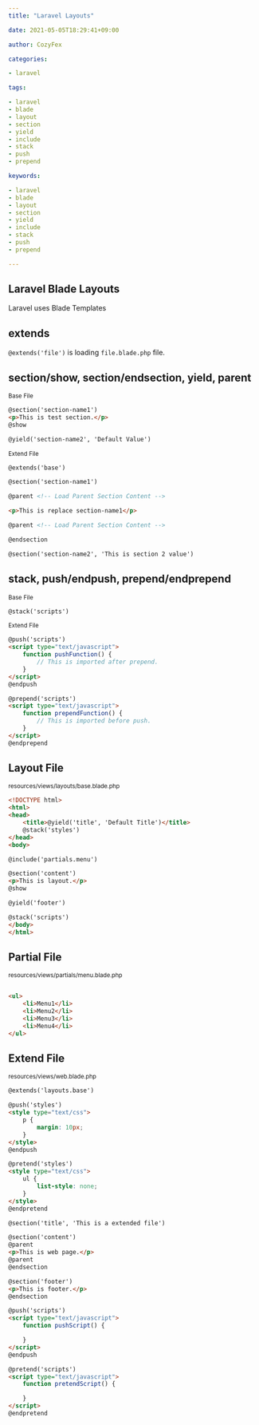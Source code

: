 ```yaml
---
title: "Laravel Layouts"

date: 2021-05-05T18:29:41+09:00

author: CozyFex

categories:

- laravel

tags:

- laravel
- blade
- layout
- section
- yield
- include
- stack
- push
- prepend

keywords:

- laravel
- blade
- layout
- section
- yield
- include
- stack
- push
- prepend

---
```


## Laravel Blade Layouts

Laravel uses Blade Templates

## extends

`@extends('file')` is loading `file.blade.php` file.

## section/show, section/endsection, yield, parent

<sub>Base File</sub>

```html
@section('section-name1')
<p>This is test section.</p>
@show

@yield('section-name2', 'Default Value')
```

<sub>Extend File</sub>

```html
@extends('base')

@section('section-name1')

@parent <!-- Load Parent Section Content -->

<p>This is replace section-name1</p>

@parent <!-- Load Parent Section Content -->

@endsection

@section('section-name2', 'This is section 2 value')
```

## stack, push/endpush, prepend/endprepend

<sub>Base File</sub>

```html
@stack('scripts')
```

<sub>Extend File</sub>

```html
@push('scripts')
<script type="text/javascript">
    function pushFunction() {
        // This is imported after prepend.
    }
</script>
@endpush

@prepend('scripts')
<script type="text/javascript">
    function prependFunction() {
        // This is imported before push.
    }
</script>
@endprepend
```

## Layout File

<sub>resources/views/layouts/base.blade.php</sub>

```html
<!DOCTYPE html>
<html>
<head>
    <title>@yield('title', 'Default Title')</title>
    @stack('styles')
</head>
<body>

@include('partials.menu')

@section('content')
<p>This is layout.</p>
@show

@yield('footer')

@stack('scripts')
</body>
</html>
```

## Partial File

<sub>resources/views/partials/menu.blade.php</sub>

```html

<ul>
    <li>Menu1</li>
    <li>Menu2</li>
    <li>Menu3</li>
    <li>Menu4</li>
</ul>
```

## Extend File

<sub>resources/views/web.blade.php</sub>

```html
@extends('layouts.base')

@push('styles')
<style type="text/css">
    p {
        margin: 10px;
    }
</style>
@endpush

@pretend('styles')
<style type="text/css">
    ul {
        list-style: none;
    }
</style>
@endpretend

@section('title', 'This is a extended file')

@section('content')
@parent
<p>This is web page.</p>
@parent
@endsection

@section('footer')
<p>This is footer.</p>
@endsection

@push('scripts')
<script type="text/javascript">
    function pushScript() {

    }
</script>
@endpush

@pretend('scripts')
<script type="text/javascript">
    function pretendScript() {

    }
</script>
@endpretend
```

